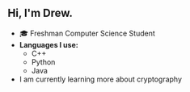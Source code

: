 ## Hi, I'm Drew.
<ul>
  <li>🎓 Freshman Computer Science Student</li>
  <li>
    <b>Languages I use:</b>
    <ul>
      <li>C++</li>
      <li>Python</li>
      <li>Java</li>
    </ul>
    <li>I am currently learning more about cryptography</li>
  </li>
</ul>
